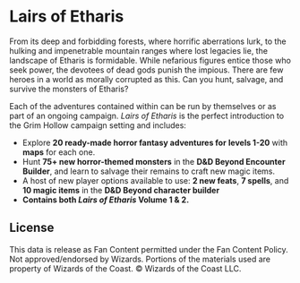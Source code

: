 # Lairs of Etharis

From its deep and forbidding forests, where horrific aberrations lurk, to the hulking and impenetrable mountain ranges where lost legacies lie, the landscape of Etharis is formidable. While nefarious figures entice those who seek power, the devotees of dead gods punish the impious. There are few heroes in a world as morally corrupted as this. Can you hunt, salvage, and survive the monsters of Etharis?

Each of the adventures contained within can be run by themselves or as part of an ongoing campaign. *Lairs of Etharis* is the perfect introduction to the Grim Hollow campaign setting and includes:

- Explore **20 ready-made horror fantasy adventures for** **levels 1-20** with **maps** for each one.
- Hunt **75+ new horror-themed monsters** in the **D&D Beyond Encounter Builder**, and learn to salvage their remains to craft new magic items.
- A host of new player options available to use: **2 new feats**, **7 spells**, and **10 magic items** in the **D&D Beyond character builder**
- **Contains both *Lairs of Etharis* Volume 1 & 2.**

## License

This data is release as Fan Content permitted under the Fan Content Policy. Not approved/endorsed by Wizards. Portions of the materials used are property of Wizards of the Coast. © Wizards of the Coast LLC.
